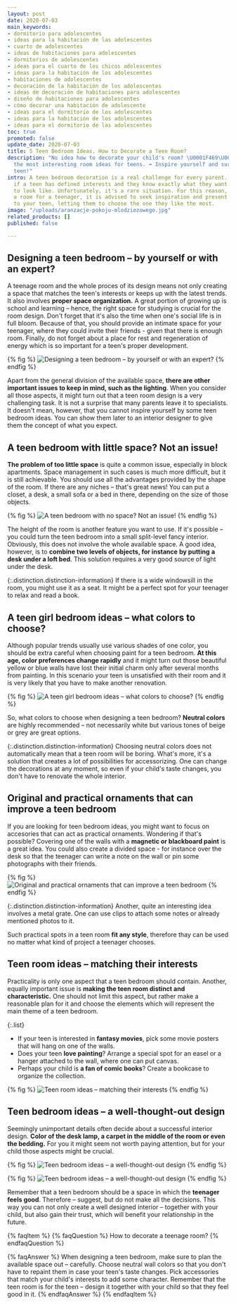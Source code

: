 ```yaml
---
layout: post
date: 2020-07-03
main_keywords:
- dormitorio para adolescentes
- ideas para la habitación de las adolescentes
- cuarto de adolescentes
- ideas de habitaciones para adolescentes
- dormitorios de adolescentes
- ideas para el cuarto de los chicos adolescentes
- ideas para la habitación de los adolescentes
- habitaciones de adolescentes
- decoración de la habitación de los adolescentes
- ideas de decoración de habitaciones para adolescentes
- diseño de habitaciones para adolescentes
- cómo decorar una habitación de adolescente
- ideas para el dormitorio de los adolescentes
- ideas para la habitación de los adolescentes
- ideas para el dormitorio de las adolescentes
toc: true
promoted: false
update_date: 2020-07-03
title: 5 Teen Bedroom Ideas. How to Decorate a Teen Room?
description: "No idea how to decorate your child's room? \U0001F469‍\U0001F466 Learn
  the most interesting room ideas for teens. ➡️ Inspire yourself and surprise your
  teen!"
intro: A teen bedroom decoration is a real challenge for every parent. It's easier
  if a teen has defined interests and they know exactly what they want their sanctuary
  to look like. Unfortunately, it's a rare situation. For this reason, when designing
  a room for a teenager, it is advised to seek inspiration and present several ideas
  to your teen, letting them to choose the one they like the most.
image: "/uploads/aranzacje-pokoju-mlodziezowego.jpg"
related_products: []
published: false

---
```

## Designing a teen bedroom – by yourself or with an expert?

A teenage room and the whole proces of its design means not only creating a space that matches the teen's interests or keeps up with the latest trends. It also involves **proper space organization.** A great portion of growing up is school and learning – hence, the right space for studying is crucial for the room design. Don't forget that it's also the time when one's social life is in full bloom. Because of that, you should provide an intimate space for your teenager, where they could invite their friends - given that there is enough room. Finally, do not forget about a place for rest and regeneration of energy which is so important for a teen's proper development.

{% fig %}
![Designing a teen bedroom – by yourself or with an expert?](/uploads/pokoj-mlodziezowy-nastolatki.jpg "Designing a teen bedroom – by yourself or with an expert?")
{% endfig %}

Apart from the general division of the available space, **there are other important issues to keep in mind, such as the lighting**. When you consider all those aspects, it might turn out that a teen room design is a very challenging task. It is not a surprise that many parents leave it to specialists. It doesn't mean, however, that you cannot inspire yourself by some teen bedroom ideas. You can show them later to an interior designer to give them the concept of what you expect.

## A teen bedroom with little space? Not an issue!

**The problem of too little space** is quite a common issue, especially in block apartments. Space management in such cases is much more difficult, but it is still achievable. You should use all the advantages provided by the shape of the room. If there are any niches – that's great news! You can put a closet, a desk, a small sofa or a bed in there, depending on the size of those objects.

{% fig %}
![A teen bedroom with no space? Not an issue!](/uploads/pokoj-dla-nastolatki.jpg "A teen bedroom with no space? Not an issue!")
{% endfig %}

The height of the room is another feature you want to use. If it's possible – you could turn the teen bedroom into a small split-level fancy interior. Obviously, this does not involve the whole available space. A good idea, however, is to **combine two levels of objects, for instance** **by putting** **a desk under a loft bed**. This solution requires a very good source of light under the desk.

{:.distinction.distinction-information}
If there is a wide windowsill in the room, you might use it as a seat. It might be a perfect spot for your teenager to relax and read a book.

## A teen girl bedroom ideas – what colors to choose?

Although popular trends usually use various shades of one color, you should be extra careful when choosing paint for a teen bedroom. **At this age, color preferences change rapidly** and it might turn out those beautiful yellow or blue walls have lost their initial charm only after several months from painting. In this scenario your teen is unsatisfied with their room and it is very likely that you have to make another renovation.

{% fig %}
![A teen girl bedroom ideas – what colors to choose?](/uploads/pokoj-dla-nastolatki-mlodziezowy.jpg "A teen girl bedroom ideas – what colors to choose?")
{% endfig %}

So, what colors to choose when designing a teen bedroom? **Neutral colors** are highly recommended – not necessarily white but various tones of beige or grey are great options.

{:.distinction.distinction-information}
Choosing neutral colors does not automatically mean that a teen room will be boring. What's more, it's a solution that creates a lot of possibilities for accessorizing. One can change the decorations at any moment, so even if your child's taste changes, you don't have to renovate the whole interior.

## Original and practical ornaments that can improve a teen bedroom

If you are looking for teen bedroom ideas, you might want to focus on accesories that can act as practical ornaments. Wondering if that's possible? Covering one of the walls with a **magnetic or blackboard paint** is a great idea. You could also create a divided space - for instance over the desk so that the teenager can write a note on the wall or pin some photographs with their friends.

{% fig %}
![Original and practical ornaments that can improve a teen bedroom](/uploads/pokoj-nastolatka.jpg "Original and practical ornaments that can improve a teen bedroom")
{% endfig %}

{:.distinction.distinction-information}
Another, quite an interesting idea involves a metal grate. One can use clips to attach some notes or already mentioned photos to it.

Such practical spots in a teen room **fit any style**, therefore thay can be used no matter what kind of project a teenager chooses.

## Teen room ideas – matching their interests

Practicality is only one aspect that a teen bedroom should contain. Another, equally important issue is **making the teen room distinct and characteristic.** One should not limit this aspect, but rather make a reasonable plan for it and choose the elements which will represent the main theme of a teen bedroom.

{:.list}
* If your teen is interested in **fantasy movies**, pick some movie posters that will hang on one of the walls.
* Does your teen **love painting**? Arrange a special spot for an easel or a hanger attached to the wall, where one can put canvas.
* Perhaps your child is **a fan of comic books**? Create a bookcase to organize the collection.

{% fig %}
![Teen room ideas – matching their interests](/uploads/pokoj-dla-dziecka.jpg "Teen room ideas – matching their interests")
{% endfig %}

## Teen bedroom ideas – a well-thought-out design

Seemingly unimportant details often decide about a successful interior design. **Color of the desk lamp, a carpet in the middle of the room or even the bedding.** For you it might seem not worth paying attention, but for your child those aspects might be crucial.

{% fig %}
![Teen bedroom ideas – a well-thought-out design](/uploads/projekt-pokoju-mlodziezowego.jpg "Teen bedroom ideas – a well-thought-out design")
{% endfig %}

{% fig %}
![Teen bedroom ideas – a well-thought-out design](/uploads/pokoj-nastolatki.jpg "Teen bedroom ideas – a well-thought-out design")
{% endfig %}

Remember that a teen bedroom should be a space in which the **teenager feels good**. Therefore – suggest, but do not make all the decisions. This way you can not only create a well designed interior – together with your child, but also gain their trust, which will benefit your relationship in the future.

{% faqItem %}
{% faqQuestion %}
How to decorate a teenage room?
{% endfaqQuestion %}

{% faqAnswer %}
When designing a teen bedroom, make sure to plan the available space out – carefully. Choose neutral wall colors so that you don't have to repaint them in case your teen's taste changes. Pick accessories that match your child's interests to add some character. Remember that the teen room is for the teen – design it together with your child so that they feel good in it.
{% endfaqAnswer %}
{% endfaqItem %}